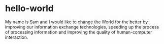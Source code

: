 # hello-world
My name is Sam and I would like to change the World for the better by improving our information exchange technologies, speeding up the process of processing information and improving the quality of human-computer interaction.
